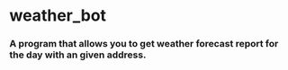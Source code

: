 # weather_bot
### A program that allows you to get weather forecast report for the day with an given address. 
